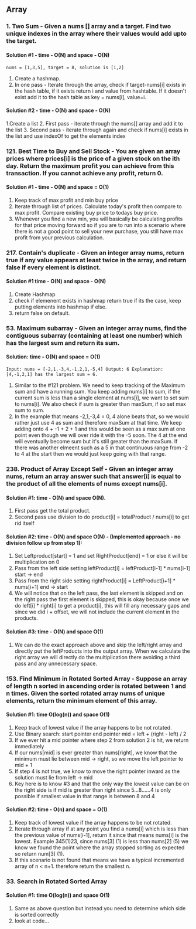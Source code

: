 ## Array

### 1. Two Sum - Given a nums [] array and a target. Find two unique indexes in the array where their values would add upto the  target.

#### Solution #1 -  time - O(N) and space - O(N)
`nums = [1,3,5], target = 8, solution is [1,2]`
1. Create a hashmap.
2. In one pass - Iterate through the array, check if target-nums[i] exists in the hash table, if it exists return i and value from hashtable. If it doesn't exist add it to the hash table as key = nums[i], value=i. 

#### Solution #2 - time - O(N) and space - O(N)
1.Create a list
2. First pass - iterate through the nums[] array and add it to the list
3. Second pass - iterate through again and check if nums[i] exists in the list and use indexOf to get the elements index

### 121. Best Time to Buy and Sell Stock - You are given an array prices where prices[i] is the price of a given stock on the ith day. Return the maximum profit you can achieve from this transaction. If you cannot achieve any profit, return 0.

#### Solution #1 - time - O(N) and space = O(1)
1. Keep track of max profit and min buy price
2. Iterate through list of prices. Calculate today's profit then compare to max profit. Compare existing buy price
to todays buy price. 
3. Whenever you find a new min, you will basically be calculating profits for that price moving forward so if you are to run into a scenario where there is not a good point to sell your new purchase, you still have max profit from your previous calculation.

### 217. Contain's duplicate - Given an integer array nums, return true if any value appears at least twice in the array, and return false if every element is distinct.

#### Solution #1 time - O(N) and space - O(N) 
1. Create Hashmap
2. check if elemenent exists in hashmap return true if its the case, keep putting elements into hashmap if else. 
3. return false on default.

### 53. Maximum subarray - Given an integer array nums, find the contiguous subarray (containing at least one number) which has the largest sum and return its sum.

#### Solution: time - O(N) and space = O(1)
`Input: nums = [-2,1,-3,4,-1,2,1,-5,4]
 Output: 6
 Explanation: [4,-1,2,1] has the largest sum = 6.`
1. Similar to the #121 problem. We need to keep tracking of the Maximum sum and have a running sum. You keep adding nums[i]
to sum, if the current sum is less than a single element at nums[i], we want to set sum to nums[i]. We also check if sum is greater than maxSum, if so set max sum to sum.
2. In the example that means -2,1,-3,4 = 0, 4 alone beats that, so we would rather just use 4 as sum and therefore maxSum at that time. We keep adding onto 4 + -1 + 2 + 1 and this would be seen as a max sum at one point even though we will over ride it with the -5 soon. The 4 at the end will eventually become sum but it's still greater than the maxSum. If there was another elmeent such as a 5 in that continuous range from -2 to 4 at the start then we would just keep going with that range. 


### 238. Product of Array Except Self - Given an integer array nums, return an array answer such that answer[i] is equal to the product of all the elements of nums except nums[i].

#### Solution #1: time - O(N) and space O(N).
1. First pass get the total product.
2. Second pass use division to do product[i] = totalProduct / nums[i] to get rid itself

#### Solution #2:  time - O(N) and space O(N) - (Implemented approach - no division follow up from step 1): 
1. Set Leftproduct[start] = 1 and set RightProduct[end] = 1 or else it will be multiplication on 0
2. Pass from the left side setting leftProduct[i] = leftProduct[i-1] * nums[i-1] start -> end
3. Pass from the right side setting rightProduct[i] = LeftProduct[i+1] * nums[i+1] end -> start
4. We will notice that on the left pass, the last element is skipped and on the right pass the first element is skipped, this is okay because once we do left[i] * right[i] to get a product[i], this will fill any necessary gaps and since we did i + offset, we will not include the current element in the products.

#### Solution #3: time - O(N) and space O(1) 
1. We can do the exact approach above and skip the left/right array and directly put the leftProducts into the output array. When we calculate the right array we will directly do the multiplication there avoiding a third pass and any unnecessary space.


### 153. Find Minimum in Rotated Sorted Array - Suppose an array of length n sorted in ascending order is rotated between 1 and n times. Given the sorted rotated array nums of unique elements, return the minimum element of this array.

#### Solution #1: time O(log(n)) and space O(1)

1. Keep track of lowest value if the array happens to be not rotated.
2. Use Binary search:
    start pointer
    end pointer
    mid = left + (right - left) / 2
3. If we ever hit a mid pointer where step 2 from solution 2 is hit, we return immediately
4. If our nums[mid] is ever greater than nums[right],
we know that the minimum must lie between mid -> right, so we move the left pointer to mid + 1
5. If step 4 is not true, we know to move the right pointer inward as the solution must lie from left -> mid
6. Key here is to know #3 and that the only way the lowest value can be on the right side is if mid is greater than right since 5...8......4 is only possible if smallest value in that range is between 8 and 4

#### Solution #2: time - O(n) and space = O(1)

1. Keep track of lowest value if the array happens to be not rotated. 
2. Iterate through array if at any point you find a nums[i] which is less than the previous value of nums[i-1], return it since that means nums[i] is the lowest. Example 345(1)23, since nums[3] (1) is less than nums[2] (5) we know we found the point where the array stopped sorting as expected so return num[3] (1). 
3. If this scenario is not found that means we have a typical incremented array of n < n+1. therefore return the smallest n.

### 33. Search in Rotated Sorted Array

#### Solution #1: time O(log(n)) and space O(1)
1. Same as above question but instead you need to determine which side is sorted correctly
2. look at code...




















